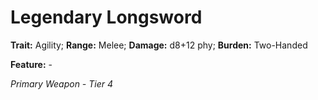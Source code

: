 # Legendary Longsword

**Trait:** Agility; **Range:** Melee; **Damage:** d8+12 phy; **Burden:** Two-Handed

**Feature:** -

*Primary Weapon - Tier 4*
